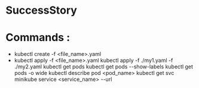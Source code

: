 # SuccessStory

# Commands :

* kubectl create -f <file_name>.yaml
* kubectl apply -f <file_name>.yaml
kubectl apply -f ./my1.yaml -f ./my2.yaml
kubectl get pods
kubectl get pods --show-labels
kubectl get pods -o wide
kubectl describe pod <pod_name>
kubectl get svc
minikube service <service_name> --url

